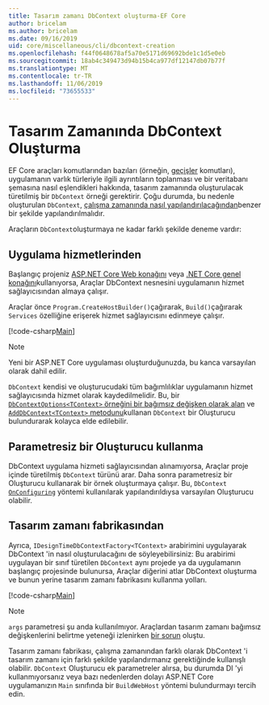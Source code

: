 ```yaml
---
title: Tasarım zamanı DbContext oluşturma-EF Core
author: bricelam
ms.author: bricelam
ms.date: 09/16/2019
uid: core/miscellaneous/cli/dbcontext-creation
ms.openlocfilehash: f44f0648678af5a70e5171d69692bde1c1d5e0eb
ms.sourcegitcommit: 18ab4c349473d94b15b4ca977df12147db07b77f
ms.translationtype: MT
ms.contentlocale: tr-TR
ms.lasthandoff: 11/06/2019
ms.locfileid: "73655533"
---
```

# <a name="design-time-dbcontext-creation"></a>Tasarım Zamanında DbContext Oluşturma

EF Core araçları komutlarından bazıları (örneğin, [geçişler][1] komutları), uygulamanın varlık türleriyle ilgili ayrıntıların toplanması ve bir veritabanı şemasına nasıl eşlendikleri hakkında, tasarım zamanında oluşturulacak türetilmiş bir `DbContext` örneği gerektirir. Çoğu durumda, bu nedenle oluşturulan `DbContext`, [çalışma zamanında nasıl yapılandırılacağından][2]benzer bir şekilde yapılandırılmalıdır.

Araçların `DbContext`oluşturmaya ne kadar farklı şekilde deneme vardır:

## <a name="from-application-services"></a>Uygulama hizmetlerinden

Başlangıç projeniz [ASP.NET Core Web konağını][3] veya [.NET Core genel konağını][4]kullanıyorsa, Araçlar DbContext nesnesini uygulamanın hizmet sağlayıcısından almaya çalışır.

Araçlar önce `Program.CreateHostBuilder()`çağırarak, `Build()`çağırarak `Services` özelliğine erişerek hizmet sağlayıcısını edinmeye çalışır.

[!code-csharp[Main](../../../../samples/core/Miscellaneous/CommandLine/ApplicationService.cs)]

> [!NOTE]
> Yeni bir ASP.NET Core uygulaması oluşturduğunuzda, bu kanca varsayılan olarak dahil edilir.

`DbContext` kendisi ve oluşturucudaki tüm bağımlılıklar uygulamanın hizmet sağlayıcısında hizmet olarak kaydedilmelidir. Bu, bir [`DbContextOptions<TContext>` örneğini bir bağımsız değişken olarak alan][5] ve [`AddDbContext<TContext>` metodunu][6]kullanan `DbContext` bir Oluşturucu bulundurarak kolayca elde edilebilir.

## <a name="using-a-constructor-with-no-parameters"></a>Parametresiz bir Oluşturucu kullanma

DbContext uygulama hizmeti sağlayıcısından alınamıyorsa, Araçlar proje içinde türetilmiş `DbContext` türünü arar. Daha sonra parametresiz bir Oluşturucu kullanarak bir örnek oluşturmaya çalışır. Bu, `DbContext` [`OnConfiguring`][7] yöntemi kullanılarak yapılandırıldıysa varsayılan Oluşturucu olabilir.

## <a name="from-a-design-time-factory"></a>Tasarım zamanı fabrikasından

Ayrıca, `IDesignTimeDbContextFactory<TContext>` arabirimini uygulayarak DbContext 'in nasıl oluşturulacağını de söyleyebilirsiniz: Bu arabirimi uygulayan bir sınıf türetilen `DbContext` aynı projede ya da uygulamanın başlangıç projesinde bulunursa, Araçlar diğerini atlar DbContext oluşturma ve bunun yerine tasarım zamanı fabrikasını kullanma yolları.

[!code-csharp[Main](../../../../samples/core/Miscellaneous/CommandLine/BloggingContextFactory.cs)]

> [!NOTE]
> `args` parametresi şu anda kullanılmıyor. Araçlardan tasarım zamanı bağımsız değişkenlerini belirtme yeteneği izlenirken [bir sorun][8] oluştu.

Tasarım zamanı fabrikası, çalışma zamanından farklı olarak DbContext 'i tasarım zamanı için farklı şekilde yapılandırmanız gerektiğinde kullanışlı olabilir. `DbContext` Oluşturucu ek parametreler alırsa, bu durumda DI 'yi kullanmıyorsanız veya bazı nedenlerden dolayı ASP.NET Core uygulamanızın `Main` sınıfında bir `BuildWebHost` yöntemi bulundurmayı tercih edin.

  [1]: xref:core/managing-schemas/migrations/index
  [2]: xref:core/miscellaneous/configuring-dbcontext
  [3]: /aspnet/core/fundamentals/host/web-host
  [4]: /aspnet/core/fundamentals/host/generic-host
  [5]: xref:core/miscellaneous/configuring-dbcontext#constructor-argument
  [6]: xref:core/miscellaneous/configuring-dbcontext#using-dbcontext-with-dependency-injection
  [7]: xref:core/miscellaneous/configuring-dbcontext#onconfiguring
  [8]: https://github.com/aspnet/EntityFrameworkCore/issues/8332
